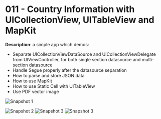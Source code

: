 # 011 - Country Information with UICollectionView, UITableView and MapKit

**Description**:  a simple app which demos:
* Separate UICollectionViewDataSource and UICollectionViewDelegate from UIViewController, for both single section datasource and multi-section datasource 
* Handle Segue properly after the datasource separation 
* How to parse and store JSON data 
* How to use MapKit 
* How to use Static Cell with UITableView 
* Use PDF vector image 

![Snapshot 1](https://github.com/vidaaudrey/https://github.com/vidaaudrey/011-Country-Information/blob/master/_snapshot/snapshot.gif)

![Snapshot 2](https://github.com/vidaaudrey/https://github.com/vidaaudrey/011-Country-Information/blob/master/_snapshot/snapshot.png)
![Snapshot 3](https://github.com/vidaaudrey/https://github.com/vidaaudrey/011-Country-Information/blob/master/_snapshot/snapshot1.png)
![Snapshot 3](https://github.com/vidaaudrey/https://github.com/vidaaudrey/011-Country-Information/blob/master/_snapshot/snapshot2.png)


